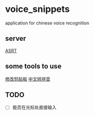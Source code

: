 # voice_snippets
application for chinese voice recognition
## server
[ASRT](https://github.com/nl8590687/ASRT_SpeechRecognition)
## some tools to use
[修改剪贴板](https://herechen.github.io/technology/copy-a-string-to-the-clipboard-on-windows/)
[中文转拼音](https://github.com/mozillazg/python-pinyin)

## TODO
- [ ] 能否在光标处直接输入
